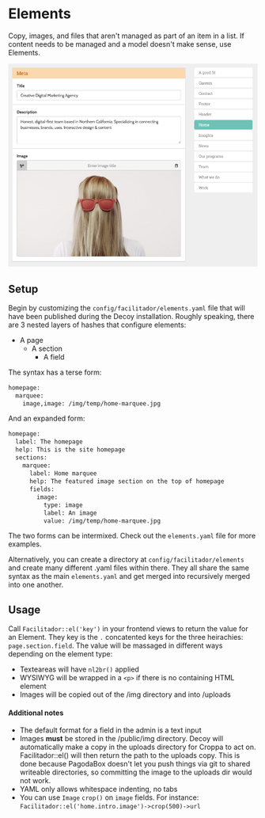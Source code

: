 # Elements

Copy, images, and files that aren't managed as part of an item in a list.  If content needs to be managed and a model doesn't make sense, use Elements.

![](assets/img/elements.png)

## Setup

Begin by customizing the `config/facilitador/elements.yaml` file that will have been published during the Decoy installation.  Roughly speaking, there are 3 nested layers of hashes that configure elements:

- A page
  - A section
    - A field

The syntax has a terse form:

```
homepage:
  marquee:
    image,image: /img/temp/home-marquee.jpg
```

And an expanded form:

```
homepage:
  label: The homepage
  help: This is the site homepage
  sections:
    marquee:
      label: Home marquee
      help: The featured image section on the top of homepage
      fields:
        image:
          type: image
          label: An image
          value: /img/temp/home-marquee.jpg
```

The two forms can be intermixed. Check out the `elements.yaml` file for more examples.

Alternatively, you can create a directory at `config/facilitador/elements` and create many different .yaml files within there. They all share the same syntax as the main `elements.yaml` and get merged into recursively merged into one another.

## Usage

Call `Facilitador::el('key')` in your frontend views to return the value for an Element.  They key is the `.` concatented keys for the three heirachies: `page.section.field`.  The value will be massaged in different ways depending on the element type:

- Texteareas will have `nl2br()` applied
- WYSIWYG will be wrapped in a `<p>` if there is no containing HTML element
- Images will be copied out of the /img directory and into /uploads

#### Additional notes

- The default format for a field in the admin is a text input
- Images **must** be stored in the /public/img directory.  Decoy will automatically make a copy in the uploads directory for Croppa to act on.  Facilitador::el() will then return the path to the uploads copy.  This is done because PagodaBox doesn't let you push things via git to shared writeable directories, so committing the image to the uploads dir would not work.
- YAML only allows whitespace indenting, no tabs
- You can use `Image` `crop()` on `image` fields.  For instance: `Facilitador::el('home.intro.image')->crop(500)->url`
